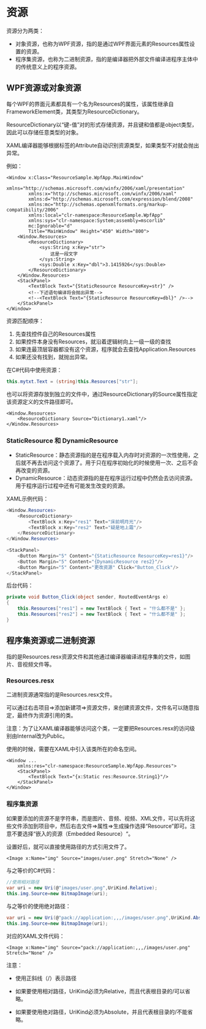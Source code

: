 # 资源

资源分为两类：

- 对象资源，也称为WPF资源，指的是通过WPF界面元素的Resources属性设置的资源。
- 程序集资源，也称为二进制资源，指的是编译器把外部文件编译进程序主体中的传统意义上的程序资源。



## WPF资源或对象资源

每个WPF的界面元素都具有一个名为Resources的属性，该属性继承自FrameworkElement类，其类型为ResourceDictionary。

ResourceDictionary以“键-值”对的形式存储资源，并且键和值都是object类型，因此可以存储任意类型的对象。

XAML编译器能够根据标签的Attribute自动识别资源类型，如果类型不对就会抛出异常。

例如：

```xaml
<Window x:Class="ResourceSample.WpfApp.MainWindow"
        xmlns="http://schemas.microsoft.com/winfx/2006/xaml/presentation"
        xmlns:x="http://schemas.microsoft.com/winfx/2006/xaml"
        xmlns:d="http://schemas.microsoft.com/expression/blend/2008"
        xmlns:mc="http://schemas.openxmlformats.org/markup-compatibility/2006"
        xmlns:local="clr-namespace:ResourceSample.WpfApp"
        xmlns:sys="clr-namespace:System;assembly=mscorlib"
        mc:Ignorable="d"
        Title="MainWindow" Height="450" Width="800">
    <Window.Resources>
        <ResourceDictionary>
            <sys:String x:Key="str">
                这是一段文字
            </sys:String>
            <sys:Double x:Key="dbl">3.1415926</sys:Double>
        </ResourceDictionary>
    </Window.Resources>
    <StackPanel>
        <TextBlock Text="{StaticResource ResourceKey=str}" />
        <!--下述语句编译将会抛出异常-->
        <!--<TextBlock Text="{StaticResource ResourceKey=dbl}" />-->
    </StackPanel>
</Window>
```

资源匹配顺序：

1. 先查找控件自己的Resources属性
2. 如果控件本身没有Resources，就沿着逻辑树向上一级一级的查找
3. 如果连最顶层容器都没有这个资源，程序就会去查找Application.Resources
4. 如果还没有找到，就抛出异常。

在C#代码中使用资源：

```c#
this.mytxt.Text = (string)this.Resources["str"];
```

也可以将资源存放到独立的文件中，通过ResourceDictionary的Source属性指定该资源定义的文件路径即可。

```xaml
<Window.Resources>
    <ResourceDictionary Source="Dictionary1.xaml"/>
</Window.Resources>
```



### StaticResource 和 DynamicResource

- StaticResource：静态资源指的是在程序载入内存时对资源的一次性使用，之后就不再去访问这个资源了。用于只在程序初始化的时候使用一次、之后不会再改变的资源。
- DynamicResource：动态资源指的是在程序运行过程中仍然会去访问资源。用于程序运行过程中还有可能发生改变的资源。

XAML示例代码：

```c#
<Window.Resources>
    <ResourceDictionary>
        <TextBlock x:Key="res1" Text="床前明月光"/>
        <TextBlock x:Key="res2" Text="疑是地上霜"/>
    </ResourceDictionary>
</Window.Resources>
   
<StackPanel>
    <Button Margin="5" Content="{StaticResource ResourceKey=res1}"/>
    <Button Margin="5" Content="{DynamicResource res2}"/>
    <Button Margin="5" Content="更改资源" Click="Button_Click"/>
</StackPanel>
```

后台代码：

```c#
private void Button_Click(object sender, RoutedEventArgs e)
{
    this.Resources["res1"] = new TextBlock { Text = "什么都不是" };
    this.Resources["res2"] = new TextBlock { Text = "什么都不是" };
}
```





## 程序集资源或二进制资源

指的是Resources.resx资源文件和其他通过编译器编译进程序集的文件，如图片、音视频文件等。

### Resources.resx

二进制资源通常指的是Resources.resx文件。

可以通过右击项目=>添加新建项=>资源文件，来创建资源文件，文件名可以随意指定，最终作为资源引用的类。

注意：为了让XAML编译器能够访问这个类，一定要把Resources.resx的访问级别由Internal改为Public。

使用的时候，需要在XAML中引入该类所在的命名空间。

```xaml
<Window ...
	xmlns:res="clr-namespace:ResourceSample.WpfApp.Resources">
	<StackPanel>
		<TextBlock Text="{x:Static res:Resource.String1}"/>
    </StackPanel>
</Window>
```

### 程序集资源

如果要添加的资源不是字符串，而是图片、音频、视频、XML文件，可以先将这些文件添加到项目中，然后右击文件=>属性=>生成操作选择“Resource”即可。注意不要选择“嵌入的资源（Embedded Resource）“。

设置好后，就可以直接使用路径的方式引用文件了。

```xaml
<Image x:Name="img" Source="images/user.png" Stretch="None" />
```

与之等价的C#代码：

```c#
//使用相对路径
var uri = new Uri(@"images/user.png",UriKind.Relative);
this.img.Source=new BitmapImage(uri);
```

与之等价的使用绝对路径：

```c#
var uri = new Uri(@"pack://application:,,,/images/user.png",UriKind.Absolute);
this.img.Source=new BitmapImage(uri);
```

对应的XAML文件代码：

```xaml
<Image x:Name="img" Source="pack://application:,,,/images/user.png" Stretch="None" />
```

注意：

- 使用正斜线（/）表示路径

- 如果要使用相对路径，UriKind必须为Relative，而且代表根目录的/可以省略。

- 如果要使用绝对路径，UriKind必须为Absolute，并且代表根目录的/不能省略。

  